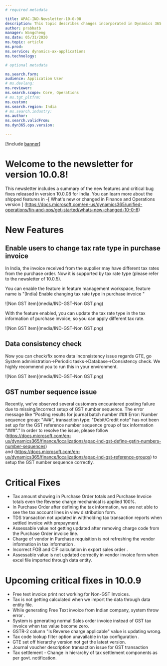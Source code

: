 ```yaml
---
# required metadata

title: APAC-IND-Newsletter-10-0-08
description: This topic describes changes incorporated in Dynamics 365 Application version 10-0-08
author: prabhatb
manager: Wangcheng
ms.date: 05/31/2020
ms.topic: article
ms.prod: 
ms.service: dynamics-ax-applications
ms.technology: 

# optional metadata

ms.search.form: 
audience: Application User
# ms.devlang: 
ms.reviewer: 
ms.search.scope: Core, Operations
# ms.tgt_pltfrm: 
ms.custom: 
ms.search.region: India
# ms.search.industry: 
ms.author: 
ms.search.validFrom: 
ms.dyn365.ops.version: 

---
```

[!include [banner](../includes/banner.md)]

# Welcome to the newsletter for version 10.0.8! 

This newsletter includes a summary of the new features and critical bug fixes released in version 10.0.08 for India.
You can learn more about the shipped features in 
-[ What's new or changed in Finance and Operations version ] (https://docs.microsoft.com/en-us/dynamics365/unified-operations/fin-and-ops/get-started/whats-new-changed-10-0-8)

# New Features
## Enable users to change tax rate type in purchase invoice 
In India, the invoice received from the supplier may have different tax rates from the purchase order. 
Now it is supported by tax rate type (please refer to the newsletter of 10.0.5).
 
You can enable the feature in feature management workspace, feature name is "(India) Enable changing tax rate type in purchase invoice "

![Non GST item](media/IND-GST-Non GST.png)
 
With the feature enabled, you can update the tax rate type in the tax information of purchase invoice, 
so you can apply different tax rate.

![Non GST item](media/IND-GST-Non GST.png)

## Data consistency check

Now you can check/fix some data inconsistency issue regards GTE, go System administration->Periodic tasks->Database->Consistency check.
We highly recommend you to run this in your environment.

![Non GST item](media/IND-GST-Non GST.png)

## GST number sequence issue

Recently, we’ve observed several customers encountered posting failure due to missing/incorrect setup of GST number sequence. 
The error message like “Posting results for journal batch number ### Error: Number sequence group: "###", 
transaction type: "Debit/Credit note" has not been set up for the GST reference number sequence group of tax information "###".” 
In order to resolve the issue, please follow (https://docs.microsoft.com/en-us/dynamics365/finance/localizations/apac-ind-gst-define-gstin-numbers-number-sequences)  
and (https://docs.microsoft.com/en-us/dynamics365/finance/localizations/apac-ind-gst-reference-groups)
to setup the GST number sequence correctly.

# Critical Fixes 

- Tax amount showing in Purchase Order totals and Purchase Invoice totals even the Reverse charge mechanical is applied 100%.
- In Purchase Order after defining the tax information, we are not able to see the tax account lines in view distribution form. 
-	TDS transaction not updated in withholding tax transaction reports when settled invoice with prepayment. 
-	Assessable value not getting updated after removing charge code from the Purchase Order invoice line. 
-	Charge of vendor in Purchase requisition is not refreshing the vendor information in tax information .
-	Incorrect FOB and CIF calculation in export sales order . 
-	Assessable value is not updated correctly in vendor invoice form when excel file  imported through data entity.


# Upcoming critical fixes in 10.0.9 

- Free text invoice print not working for Non-GST Invoices. 
-	Tax is not getting calculated when we import the data through data entity file. 
-	While generating Free Text invoice from Indian company, system throw error . 
-	System is generating normal Sales order invoice instead of GST tax invoice when tax value become zero. 
-	GSTR-2 column "Is Reverse charge applicable" value is updating wrong. 
-	Tax code lookup filter option unavailable in tax configuration .
-	GTE set off hierarchy version not get the latest version. 
-	Journal voucher description transaction issue for GST transaction 
-	Tax settlement - Change in hierarchy  of tax settlement components as per govt. notification.
